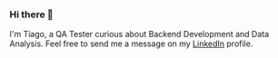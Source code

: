 ### Hi there 🖖

I'm Tiago, a QA Tester curious about Backend Development and Data Analysis.
Feel free to send me a message on my [LinkedIn](https://www.linkedin.com/in/tiago-lsantos) profile.

<!--
**Tiago-Lima/Tiago-Lima** is a ✨ _special_ ✨ repository because its `README.md` (this file) appears on your GitHub profile.

Here are some ideas to get you started:

- 🔭 I’m currently working on ...
- 🌱 I’m currently learning ...
- 👯 I’m looking to collaborate on ...
- 🤔 I’m looking for help with ...
- 💬 Ask me about ...
- 📫 How to reach me: ...
- 😄 Pronouns: ...
- ⚡ Fun fact: ...
-->
